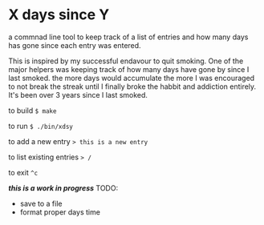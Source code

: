 # X days since Y
a commnad line tool to keep track of a list of entries and how many days has gone since each entry was entered.

This is inspired by my successful endavour to quit smoking. One of the major helpers was keeping track of how many days have gone by since I last smoked. the more days would accumulate the more I was encouraged to not break the streak until I finally broke the habbit and addiction entirely. It's been over 3 years since I last smoked.

to build
```$ make```

to run
```$ ./bin/xdsy```

to add a new entry
```> this is a new entry```

to list existing entries
```> /```

to exit `^c`

***this is a work in progress***
TODO:
- save to a file
- format proper days time
